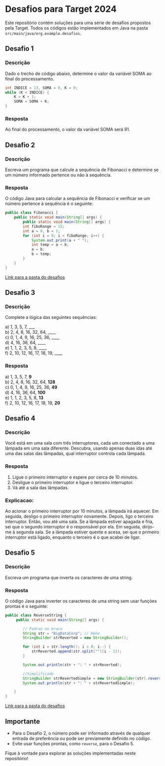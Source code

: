 # Desafios para Target 2024

Este repositório contém soluções para uma série de desafios propostos pela Target. Todos os códigos estão implementados em Java na pasta `src/main/java/org.example.desafios`.

## Desafio 1

### Descrição
Dado o trecho de código abaixo, determine o valor da variável SOMA ao final do processamento.

```java
int INDICE = 13, SOMA = 0, K = 0;
while (K < INDICE) {
    K = K + 1;
    SOMA = SOMA + K;
}
```

### Resposta
Ao final do processamento, o valor da variável SOMA será 91.

## Desafio 2

### Descrição
Escreva um programa que calcule a sequência de Fibonacci e determine se um número informado pertence ou não à sequência.

### Resposta
O código Java para calcular a sequência de Fibonacci e verificar se um número pertence à sequência é o seguinte:

```java
public class Fibonacci {
    public static void main(String[] args) {
        public static void main(String[] args) {
        int fiboRange = 15;
        int a = 0, b = 1;
        for (int i = 0; i < fiboRange; i++) {
            System.out.print(a + " ");
            int temp = a + b;
            a = b;
            b = temp;
        }
    }
}
```
[Link para a pasta do desafios](estagio_ribeirao_2024/src/main/java/org/example/desafios/Fibonacci.java)



## Desafio 3

### Descrição
Complete a lógica das seguintes sequências:

a) 1, 3, 5, 7, ___  
b) 2, 4, 8, 16, 32, 64, ____  
c) 0, 1, 4, 9, 16, 25, 36, ____  
d) 4, 16, 36, 64, ____  
e) 1, 1, 2, 3, 5, 8, ____  
f) 2, 10, 12, 16, 17, 18, 19, ____

### Resposta
a) 1, 3, 5, 7, **9**  
b) 2, 4, 8, 16, 32, 64, **128**  
c) 0, 1, 4, 9, 16, 25, 36, **49**  
d) 4, 16, 36, 64, **100**  
e) 1, 1, 2, 3, 5, 8, **13**  
f) 2, 10, 12, 16, 17, 18, 19, **20**

## Desafio 4

### Descrição
Você está em uma sala com três interruptores, cada um conectado a uma lâmpada em uma sala diferente. Descubra, usando apenas duas idas até uma das salas das lâmpadas, qual interruptor controla cada lâmpada.

### Resposta
1. Ligue o primeiro interruptor e espere por cerca de 10 minutos.
2. Desligue o primeiro interruptor e ligue o terceiro interruptor.
3. Vá até a sala das lâmpadas.

### Explicacao:
Ao acionar o primeiro interruptor por 10 minutos, a lâmpada irá aquecer. Em seguida, desligo o primeiro interruptor novamente. Depois, ligo o terceiro interruptor. Então, vou até uma sala. Se a lâmpada estiver apagada e fria, sei que o segundo interruptor é o responsável por ela. Em seguida, dirijo-me à segunda sala. Se a lâmpada estiver quente e acesa, sei que o primeiro interruptor está ligado, enquanto o terceiro é o que acabei de ligar.

## Desafio 5

### Descrição
Escreva um programa que inverta os caracteres de uma string.

### Resposta
O código Java para inverter os caracteres de uma string sem usar funções prontas é o seguinte:

```java
public class ReverseString {
     public static void main(String[] args) {

        // Padrao no braco
        String str = "BigDataCorp"; // Hehe
        StringBuilder strReverted = new StringBuilder();

        for (int i = str.length(); i > 0; i--) {
            strReverted.append(str.split("")[i - 1]);
        }

        System.out.println(str + ": " + strReverted);

        //Simplificado
        StringBuilder strRevertedSimple = new StringBuilder(str).reverse();
        System.out.println(str + ": " + strRevertedSimple);

    }
}
```
[Link para a pasta do desafios](estagio_ribeirao_2024/src/main/java/org/example/desafios/StringRevert.java)

## Importante

- Para o Desafio 2, o número pode ser informado através de qualquer entrada de preferência ou pode ser previamente definido no código.
- Evite usar funções prontas, como `reverse`, para o Desafio 5.

Fique à vontade para explorar as soluções implementadas neste repositório!
